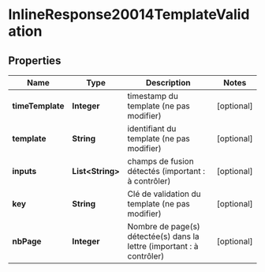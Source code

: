 # InlineResponse20014TemplateValidation

## Properties
Name | Type | Description | Notes
------------ | ------------- | ------------- | -------------
**timeTemplate** | **Integer** | timestamp du template (ne pas modifier) |  [optional]
**template** | **String** | identifiant du template (ne pas modifier) |  [optional]
**inputs** | **List&lt;String&gt;** | champs de fusion détectés (important : à contrôler) |  [optional]
**key** | **String** | Clé de validation du template (ne pas modifier) |  [optional]
**nbPage** | **Integer** | Nombre de page(s) détectée(s) dans la lettre (important : à contrôler) |  [optional]
